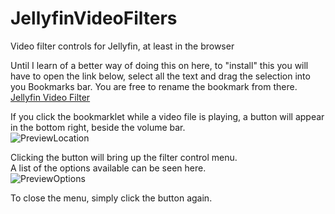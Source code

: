 # JellyfinVideoFilters
Video filter controls for Jellyfin, at least in the browser

Until I learn of a better way of doing this on here, to "install" this you will have to open the link below, select all the text and drag the selection into you Bookmarks bar. You are free to rename the bookmark from there.  
[Jellyfin Video Filter](https://raw.githubusercontent.com/Jordy3D/JellyfinVideoFilters/main/jellyfinvideofilter.js)

If you click the bookmarklet while a video file is playing, a button will appear in the bottom right, beside the volume bar.  
![PreviewLocation](https://i.imgur.com/RB2HbNw.png)

Clicking the button will bring up the filter control menu.  
A list of the options available can be seen here.  
![PreviewOptions](https://i.imgur.com/lU5VFCL.png)  

To close the menu, simply click the button again.
